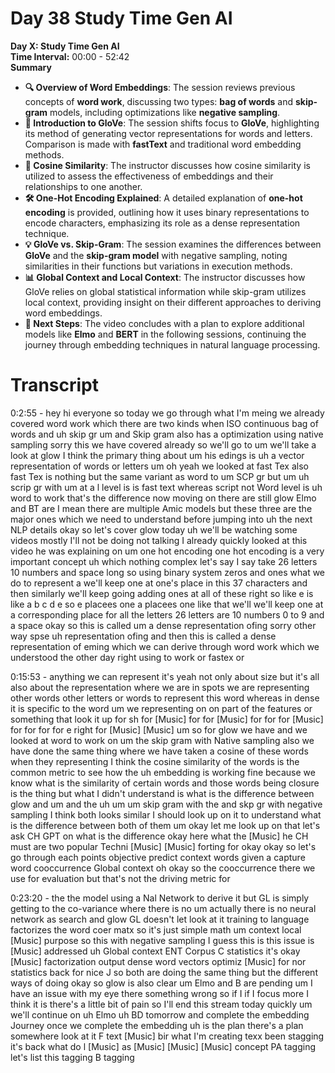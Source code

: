# Day 38 Study Time Gen AI

**Day X: Study Time Gen AI**  
**Time Interval:** 00:00 - 52:42  
**Summary**  
- **🔍 Overview of Word Embeddings**: The session reviews previous concepts of **word work**, discussing two types: **bag of words** and **skip-gram** models, including optimizations like **negative sampling**.
- **🧠 Introduction to GloVe**: The session shifts focus to **GloVe**, highlighting its method of generating vector representations for words and letters. Comparison is made with **fastText** and traditional word embedding methods.
- **🔄 Cosine Similarity**: The instructor discusses how cosine similarity is utilized to assess the effectiveness of embeddings and their relationships to one another.
- **🛠 One-Hot Encoding Explained**: A detailed explanation of **one-hot encoding** is provided, outlining how it uses binary representations to encode characters, emphasizing its role as a dense representation technique.
- **💡 GloVe vs. Skip-Gram**: The session examines the differences between **GloVe** and the **skip-gram model** with negative sampling, noting similarities in their functions but variations in execution methods.
- **📊 Global Context and Local Context**: The instructor discusses how GloVe relies on global statistical information while skip-gram utilizes local context, providing insight on their different approaches to deriving word embeddings.
- **🔄 Next Steps**: The video concludes with a plan to explore additional models like **Elmo** and **BERT** in the following sessions, continuing the journey through embedding techniques in natural language processing.

# Transcript 


0:2:55 -  hey hi everyone so today we go through what I'm meing we already covered word work which there are two kinds when ISO continuous bag of words and uh skip gr um and Skip gram also has a optimization using native sampling sorry this we have covered already so we'll go to um we'll take a look at glow I think the primary thing about um his edings is uh a vector representation of words or letters um oh yeah we looked at fast Tex also fast Tex is nothing but the same variant as word to um SCP gr but um uh scrip gr with um at a l level is is fast text whereas script not Word level is uh word to work that's the difference now moving on there are still glow Elmo and BT are I mean there are multiple Amic models but these three are the major ones which we need to understand before jumping into uh the next NLP details okay so let's cover glow today uh we'll be watching some videos mostly I'll not be doing not talking I already quickly looked at this video he was explaining on um one hot encoding one hot encoding is a very important concept uh which nothing complex let's say I say take 26 letters 10 numbers and space long so using binary system zeros and ones what we do to represent a we'll keep one at one's place in this 37 characters and then similarly we'll keep going adding ones at all of these right so like e is like a b c d e so e placees one a placees one like that we'll we'll keep one at a corresponding place for all the letters 26 letters are 10 numbers 0 to 9 and a space okay so this is called um a dense representation ofing sorry other way spse uh representation ofing and then this is called a dense representation of eming which we can derive through word work which we understood the other day right using to work or fastex or

0:15:53 -  anything we can represent it's yeah not only about size but it's all also about the representation where we are in spots we are representing other words other letters or words to represent this word whereas in dense it is specific to the word um we representing on on part of the features or something that look it up for sh for [Music] for for [Music] for for for [Music] for for for for e right for [Music] [Music] um so for glow we have and we looked at word to work on um the skip gram with Native sampling also we have done the same thing where we have taken a cosine of these words when they representing I think the cosine similarity of the words is the common metric to see how the uh embedding is working fine because we know what is the similarity of certain words and those words being closure is the thing but what I didn't understand is what is the difference between glow and um and the uh um um skip gram with the and skp gr with negative sampling I think both looks similar I should look up on it to understand what is the difference between both of them um okay let me look up on that let's ask CH GPT on what is the difference okay here what the [Music] he CH must are two popular Techni [Music] [Music] forting for okay okay so let's go through each points objective predict context words given a capture word cooccurrence Global context oh okay so the cooccurrence there we use for evaluation but that's not the driving metric for

0:23:20 -  the the model using a Nal Network to derive it but GL is simply getting to the co-variance where there is no um actually there is no neural network as search and glow GL doesn't let look at it training to language factorizes the word coer matx so it's just simple math um context local [Music] purpose so this with negative sampling I guess this is this issue is [Music] addressed uh Global context ENT Corpus C statistics it's okay [Music] factorization output dense word vectors optimiz [Music] for nor statistics back for nice J so both are doing the same thing but the different ways of doing okay so glow is also clear um Elmo and B are pending um I have an issue with my eye there something wrong so if I if I focus more I think it is there's a little bit of pain so I'll end this stream today quickly um we'll continue on uh Elmo uh BD tomorrow and complete the embedding Journey once we complete the embedding uh is the plan there's a plan somewhere look at it F text [Music] bir what I'm creating texx been stagging it's back what do l [Music] as [Music] [Music] [Music] concept PA tagging let's list this tagging B tagging